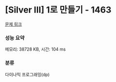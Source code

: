 # [Silver III] 1로 만들기 - 1463 

[문제 링크](https://www.acmicpc.net/problem/1463) 

### 성능 요약

메모리: 38728 KB, 시간: 104 ms

### 분류

다이나믹 프로그래밍(dp)

